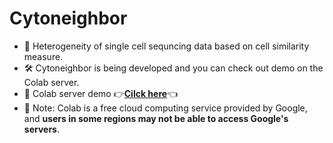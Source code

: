 # Cytoneighbor
* 🍔 Heterogeneity of single cell sequncing data based on cell similarity measure.
* 🛠️ Cytoneighbor is being developed and you can check out demo on the Colab server.
* 🧐 Colab server demo 👉[**Cilck here**](https://colab.research.google.com/drive/1bW5nFluugn1yya-HgD7p-60U1UEjQTQM?usp=sharing)👈
* 🚧 Note: Colab is a free cloud computing service provided by Google, and **users in some regions may not be able to access Google's servers**.
